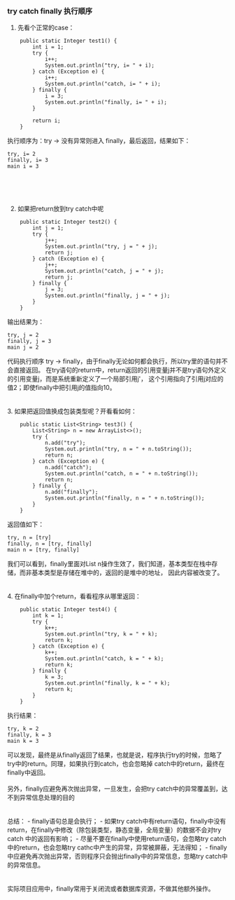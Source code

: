 ### try catch finally 执行顺序

1. 先看个正常的case：

```
    public static Integer test1() {
        int i = 1;
        try {
            i++;
            System.out.println("try, i= " + i);
        } catch (Exception e) {
            i++;
            System.out.println("catch, i= " + i);
        } finally {
            i = 3;
            System.out.println("finally, i= " + i);
        }

        return i;
    }
```

执行顺序为：try -> 没有异常则进入 finally，最后返回，结果如下：

```
try, i= 2
finally, i= 3
main i = 3
```
<br>
<br>
<br>

2. 如果把return放到try catch中呢
   
```
    public static Integer test2() {
        int j = 1;
        try {
            j++;
            System.out.println("try, j = " + j);
            return j;
        } catch (Exception e) {
            j++;
            System.out.println("catch, j = " + j);
            return j;
        } finally {
            j = 3;
            System.out.println("finally, j = " + j);
        }
    }
```
输出结果为：
```
try, j = 2
finally, j = 3
main j = 2
```

代码执行顺序 try -> finally，由于finally无论如何都会执行，所以try里的语句并不会直接返回。
在try语句的return中，return返回的引用变量j并不是try语句外定义的引用变量j，而是系统重新定义了一个局部引用j'，
这个引用指向了引用j对应的值2；即使finally中把引用j的值指向10。
<br>
<br>
<br>
3. 如果把返回值换成包装类型呢？开看看如何：
   
```
    public static List<String> test3() {
        List<String> n = new ArrayList<>();
        try {
            n.add("try");
            System.out.println("try, n = " + n.toString());
            return n;
        } catch (Exception e) {
            n.add("catch");
            System.out.println("catch, n = " + n.toString());
            return n;
        } finally {
            n.add("finally");
            System.out.println("finally, n = " + n.toString());
        }
    }
```

返回值如下：

```
try, n = [try]
finally, n = [try, finally]
main n = [try, finally]
```

我们可以看到，finally里面对List n操作生效了，我们知道，基本类型在栈中存储，而非基本类型是存储在堆中的，返回的是堆中的地址，
因此内容被改变了。
<br>
<br>
<br>
4. 在finally中加个return，看看程序从哪里返回：

```
    public static Integer test4() {
        int k = 1;
        try {
            k++;
            System.out.println("try, k = " + k);
            return k;
        } catch (Exception e) {
            k++;
            System.out.println("catch, k = " + k);
            return k;
        } finally {
            k = 3;
            System.out.println("finally, k = " + k);
            return k;
        }
    }
```

执行结果：
```
try, k = 2
finally, k = 3
main k = 3
```

可以发现，最终是从finally返回了结果，也就是说，程序执行try的时候，忽略了try中的return。同理，如果执行到catch，也会忽略掉
catch中的return，最终在finally中返回。
<br>
<br>
另外，finally应避免再次抛出异常，一旦发生，会把try catch中的异常覆盖到，达不到异常信息处理的目的
<br>
<br>
<br>
总结：
    - finally语句总是会执行；
    - 如果try catch中有return语句，finally中没有return，在finally中修改（除包装类型，静态变量，全局变量）的数据不会对try catch
中的返回有影响；
    - 尽量不要在finally中使用return语句，会忽略try catch中的return，也会忽略try cathc中产生的异常，异常被屏蔽，无法得知；
    - finally中应避免再次抛出异常，否则程序只会抛出finally中的异常信息，忽略try catch中的异常信息。
<br>
<br>
<br>
实际项目应用中，finally常用于关闭流或者数据库资源，不做其他额外操作。